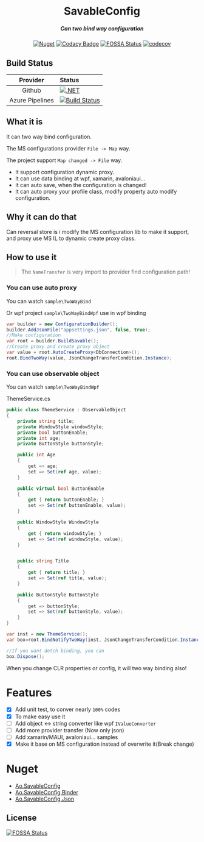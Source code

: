 <div align='center' >
<h1>SavableConfig</h1>
</div>

<div align='center' >
	<h5>Can two bind way configuration</h5>
</div>

<div align='center'>

[![Nuget](https://img.shields.io/nuget/v/Ao.SavableConfig)](https://img.shields.io/nuget/v/Ao.SavableConfig)
[![Codacy Badge](https://app.codacy.com/project/badge/Grade/28d777d354ed4984ad988703b1094665)](https://www.codacy.com/gh/Cricle/Ao.SavableConfig/dashboard?utm_source=github.com&amp;utm_medium=referral&amp;utm_content=Cricle/Ao.SavableConfig&amp;utm_campaign=Badge_Grade)
[![FOSSA Status](https://app.fossa.com/api/projects/git%2Bgithub.com%2FCricle%2FAo.SavableConfig.svg?type=shield)](https://app.fossa.com/projects/git%2Bgithub.com%2FCricle%2FAo.SavableConfig?ref=badge_shield)
[![codecov](https://codecov.io/gh/Cricle/Ao.SavableConfig/branch/master/graph/badge.svg?token=VI05YYQH2w)](https://codecov.io/gh/Cricle/Ao.SavableConfig)

</div>

## Build Status

|Provider|Status|
|:-:|:-|
|Github|[![.NET](https://github.com/Cricle/Ao.SavableConfig/actions/workflows/dotnet.yml/badge.svg)](https://github.com/Cricle/Ao.SavableConfig/actions/workflows/dotnet.yml)|
|Azure Pipelines|[![Build Status](https://hcricle.visualstudio.com/Ao.SavableConfig/_apis/build/status/Cricle.Ao.SavableConfig?branchName=master)](https://hcricle.visualstudio.com/Ao.SavableConfig/_build/latest?definitionId=8&branchName=master)|

## What it is 

It can two way bind configuration.

The MS configurations provider `File -> Map` way.

The project support `Map changed -> File` way.

- It support configuration dynamic proxy.
- It can use data binding at wpf, xamarin, avaloniaui...
- It can auto save, when the configuration is changed!
- It can auto proxy your profile class, modify property auto modify configuration.

## Why it can do that

Can reversal store is i modify the MS configuration lib to make it support, and proxy use MS IL to dynamic create proxy class.

## How to use it

>The `NameTransfer` is very import to provider find configuration path!

### You can use auto proxy

You can watch `sample\TwoWayBind`

Or wpf project `sample\TwoWayBindWpf` use in wpf binding

```csharp
var builder = new ConfigurationBuilder();
builder.AddJsonFile("appsettings.json", false, true);
//Make configuration
var root = builder.BuildSavable();
//Create proxy and create proxy object
var value = root.AutoCreateProxy<DbConnection>();
root.BindTwoWay(value, JsonChangeTransferCondition.Instance);
```
### You can use observable object

You can watch `sample\TwoWayBindWpf`

ThemeService.cs
```csharp
public class ThemeService : ObservableObject
{
	private string title;
	private WindowStyle windowStyle;
	private bool buttonEnable;
	private int age;
	private ButtonStyle buttonStyle;

	public int Age
	{
		get => age;
		set => Set(ref age, value);
	}

	public virtual bool ButtonEnable
	{
		get { return buttonEnable; }
		set => Set(ref buttonEnable, value);
	}

	public WindowStyle WindowStyle
	{
		get { return windowStyle; }
		set => Set(ref windowStyle, value);
	}


	public string Title
	{
		get { return title; }
		set => Set(ref title, value);
	}

	public ButtonStyle ButtonStyle
	{
		get => buttonStyle;
		set => Set(ref buttonStyle, value);
	}
}
```
```csharp
var inst = new ThemeService();
var box=root.BindNotifyTwoWay(inst, JsonChangeTransferCondition.Instance);

//If you want detch binding, you can
box.Dispose();
```

When you change CLR properties or config, it will two way binding also!

# Features

- [x] Add unit test, to conver nearly `100%` codes
- [x] To make easy use it
- [ ] Add object <-> string converter like wpf `IValueConverter`
- [ ] Add more provider transfer (Now only json)
- [ ] Add xamarin/MAUI, avaloniaui... samples
- [x] Make it base on MS configuration instead of overwrite it(Break change)

# Nuget 

- [Ao.SavableConfig](https://www.nuget.org/packages/Ao.SavableConfig/)
- [Ao.SavableConfig.Binder](https://www.nuget.org/packages/Ao.SavableConfig.Binder/)
- [Ao.SavableConfig.Json](https://www.nuget.org/packages/Ao.SavableConfig.Json/)


## License
[![FOSSA Status](https://app.fossa.com/api/projects/git%2Bgithub.com%2FCricle%2FAo.SavableConfig.svg?type=large)](https://app.fossa.com/projects/git%2Bgithub.com%2FCricle%2FAo.SavableConfig?ref=badge_large)